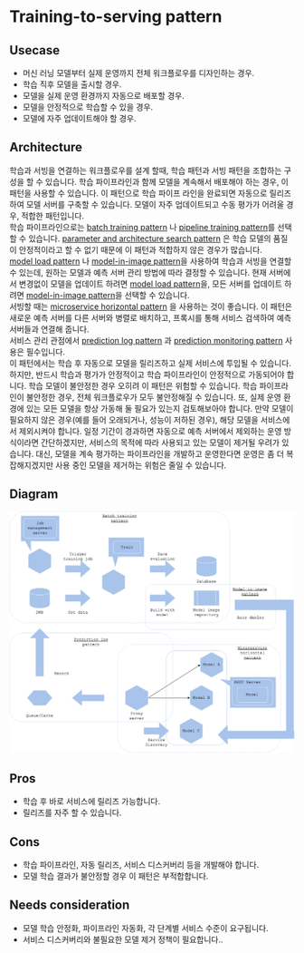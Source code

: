 # Training-to-serving pattern

## Usecase
- 머신 러닝 모델부터 실제 운영까지 전체 워크플로우를 디자인하는 경우. 
- 학습 직후 모델을 출시할 경우.
- 모델을 실제 운영 환경까지 자동으로 배포할 경우. 
- 모델을 안정적으로 학습할 수 있을 경우.
- 모델에 자주 업데이트해야 할 경우.

## Architecture
학습과 서빙을 연결하는 워크플로우를 설계 할때, 학습 패턴과 서빙 패턴을 조합하는 구성을 할 수 있습니다. 학습 파이프라인과 함께 모델을 계속해서  배포해야 하는 경우, 이 패턴을 사용할 수 있습니다. 이 패턴으로 학습 파이프 라인을 완료되면 자동으로 릴리즈하여 모델 서버를 구축할 수 있습니다. 모델이 자주 업데이트되고 수동 평가가 어려울 경우, 적합한 패턴입니다. 
<br>
학습 파이프라인으로는 [batch training pattern](../../Training-patterns/Batch-training-pattern/design_ko.md) 나 [pipeline training pattern](../../Training-patterns/Pipeline-training-pattern/design_ko.md)를 선택할 수 있습니다. [parameter and architecture search pattern](../../Training-patterns/Parameter-and-architecture-search-pattern/design_ko.md) 은 학습 모델의 품질이 안정적이라고 할 수 없기 때문에 이 패턴과 적합하지 않은 경우가 많습니다. 
<br>
[model load pattern](../../Operation-patterns/Model-load-pattern/design_ko.md) 나 [model-in-image pattern](../../Operation-patterns/Model-in-image-pattern/design_ko.md)을 사용하여 학습과 서빙을 연결할 수 있는데, 원하는 모델과 예측 서버 관리 방법에 따라 결정할 수 있습니다. 현재 서버에서 변경없이 모델을 업데이트 하려면 [model load pattern](../../Operation-patterns/Model-load-pattern/design_ko.md)을, 
모든 서버를 업데이트 하려면  [model-in-image pattern](../../Operation-patterns/Model-in-image-pattern/design_ko.md)을 선택할 수 있습니다. 
<br>
서빙할 때는 [microservice horizontal pattern](../../Serving-patterns/Microservice-horizontal-pattern/design_ko.md) 을 사용하는 것이 좋습니다. 이 패턴은 새로운 예측 서버를 다른 서버와 병렬로 배치하고, 프록시를 통해 서비스 검색하여 예측 서버들과 연결해 줍니다. 
<br>
서비스 관리 관점에서 [prediction log pattern](../../Operation-patterns/Prediction-log-pattern/design_ko.md) 과 [prediction monitoring pattern](../../Operation-patterns/Prediction-monitoring-pattern/design_ko.md) 사용은 필수입니다. 
<br>
이 패턴에서는 학습 후 자동으로 모델을 릴리즈하고 실제 서비스에 투입될 수 있습니다. 
하지만, 반드시 학습과 평가가 안정적이고 학습 파이프라인이 안정적으로 가동되어야 합니다. 학습 모델이 불안정한 경우 오히려 이 패턴은 위험할 수 있습니다. 학습 파이프라인이 불안정한 경우, 전체 워크플로우가 모두 불안정해질 수 있습니다. 또, 실제 운영 환경에 있는 모든 모델을 항상 가동해 둘 필요가 있는지 검토해보아야 합니다. 만약 모델이 필요하지 않은 경우(예를 들어 오래되거나, 성능이 저하된 경우), 해당 모델을 서비스에서 제외시켜야 합니다. 일정 기간이 경과하면 자동으로 예측 서버에서 제외하는 운영 방식이라면 간단하겠지만, 서비스의 목적에 따라 사용되고 있는 모델이 제거될 우려가 있습니다. 대신, 모델을 계속 평가하는 파이프라인을 개발하고 운영한다면 운영은 좀 더 복잡해지겠지만 사용 중인 모델을 제거하는 위험은 줄일 수 있습니다. 

## Diagram
![diagram](diagram.png)


## Pros
- 학습 후 바로 서비스에 릴리즈 가능합니다. 
- 릴리즈를 자주 할 수 있습니다. 

## Cons
- 학습 파이프라인, 자동 릴리즈, 서비스 디스커버리 등을 개발해야 합니다.
- 모델 학습 결과가 불안정할 경우 이 패턴은 부적합합니다. 
 

## Needs consideration
- 모델 학습 안정화, 파이프라인 자동화, 각 단계별 서비스 수준이 요구됩니다. 
- 서비스 디스커버리와 불필요한 모델 제거 정책이 필요합니다.. 
